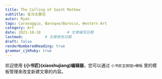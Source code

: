 ```yaml
---
title: The Calling of Saint Mathew
subtitle: 圣马太蒙召
autor: Ryan
tags: Caravaggio, Baroque/Barocco, Western Art
category: Art
date: 2021-10-18            # 文章编写日期
lastmod:          # 文章修改日期
draft: false
renderNumberedHeading: true
grammar_cjkRuby: true
---
```



欢迎使用 **{小书匠}(xiaoshujiang)编辑器**，您可以通过 `小书匠主按钮>模板` 里的模板管理来改变新建文章的内容。